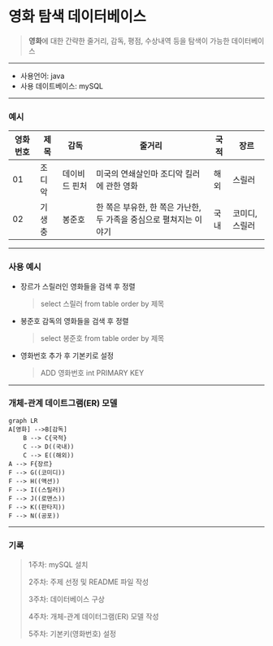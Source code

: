 # 영화 탐색 데이터베이스
> **영화**에 대한 간략한 줄거리, 감독, 평점, 수상내역 등을 탐색이 가능한 데이터베이스
___
* 사용언어: java
* 사용 데이트베이스: mySQL
___
### 예시
| 영화번호 |제목 | 감독 | 줄거리 | 국적 | 장르  |
| ------ | ------ | ------ | ------ | ------ | ------ |
| 01 |조디악 | 데이비드 핀처 | 미국의 연쇄살인마 조디악 킬러에 관한 영화 | 해외 | 스릴러 |
| 02 |기생충 | 봉준호 | 한 쪽은 부유한, 한 쪽은 가난한, 두 가족을 중심으로 펼쳐지는 이야기  | 국내 | 코미디, 스릴러 |
___
### 사용 예시
* 장르가 스릴러인 영화들을 검색 후 정렬 
   > select 스릴러 from table order by 제목
* 봉준호 감독의 영화들을 검색 후 정렬
  > select 봉준호 from table order by 제목
* 영화번호 추가 후 기본키로 설정
  > ADD 영화번호 int PRIMARY KEY
___
### 개체-관계 데이트그램(ER) 모델

```mermaid
graph LR
A[영화] -->B[감독]
    B --> C{국적}
    C --> D((국내))
    C --> E((해외))
A --> F{장르}
F --> G((코미디))
F --> H((액션))
F --> I((스릴러))
F --> J((로맨스))
F --> K((판타지))
F --> N((공포))
```
___
### 기록
> 1주차: mySQL 설치
> 
> 2주차: 주제 선정 및 README 파일 작성
> 
> 3주차: 데이터베이스 구상
> 
> 4주차: 개체-관계 데이터그램(ER) 모델 작성
> 
> 5주차: 기본키(영화번호) 설정
